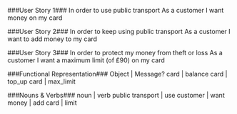 ###User Story 1###
In order to use public transport
As a customer
I want money on my card

###User Story 2###
In order to keep using public transport
As a customer
I want to add money to my card

###User Story 3###
In order to protect my money from theft or loss
As a customer
I want a maximum limit (of £90) on my card

###Functional Representation###
Object | Message?
card | balance
card | top_up
card | max_limit

###Nouns & Verbs###
noun | verb
public transport | use
customer | want
money | add
card | limit
